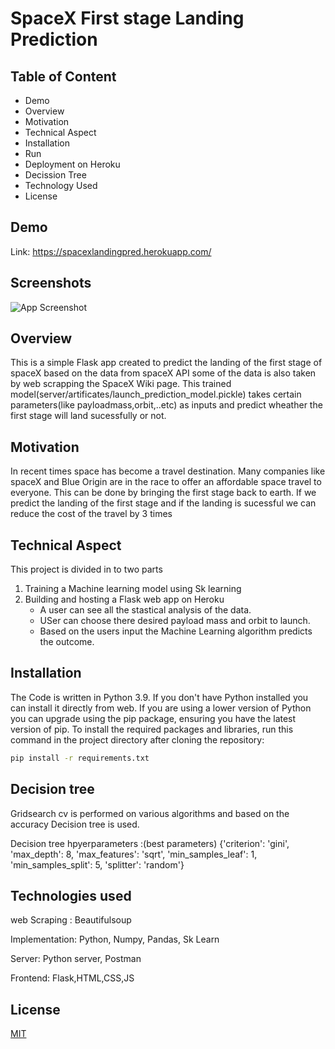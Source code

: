 
# SpaceX First stage Landing Prediction



## Table of Content
- Demo
- Overview
- Motivation
- Technical Aspect
- Installation
- Run
- Deployment on Heroku
- Decission Tree
- Technology Used
- License
## Demo
Link: https://spacexlandingpred.herokuapp.com/
## Screenshots

![App Screenshot]("https://github.com/POTUSAITEJA/SpaceX_App/blob/main/static/screenshot.JPG")


## Overview
This is a simple Flask app created to predict the landing of the first stage of spaceX based on the data from spaceX API some of the data is also taken by web scrapping the SpaceX Wiki page. This trained model(server/artificates/launch_prediction_model.pickle) takes certain parameters(like payloadmass,orbit,..etc) as inputs and predict wheather the first stage will land sucessfully or not.
## Motivation
In recent times space has become a travel destination. Many companies like spaceX and Blue Origin are in the race to offer an affordable space travel to everyone. This can be done by bringing the first stage back to earth. If we predict the landing of the first stage and if the landing is sucessful we can reduce the cost of the travel by 3 times
## Technical Aspect
This project is divided in to two parts

1. Training a Machine learning model using Sk learning
2. Building and hosting a Flask web app on Heroku
    - A user can see all the stastical analysis of the data.
    - USer can choose there desired payload mass and orbit to launch.
    - Based on the users input the Machine Learning algorithm predicts the outcome.
## Installation

The Code is written in Python 3.9. If you don't have Python installed you can install it directly from web. If you are using a lower version of Python you can upgrade using the pip package, ensuring you have the latest version of pip. To install the required packages and libraries, run this command in the project directory after cloning the repository:

```bash
pip install -r requirements.txt
```
    
## Decision tree
Gridsearch cv is performed on various algorithms and based on the accuracy Decision tree is used.

Decision tree hpyerparameters :(best parameters)  {'criterion': 'gini', 'max_depth': 8, 'max_features': 'sqrt', 'min_samples_leaf': 1, 'min_samples_split': 5, 'splitter': 'random'}
## Technologies used

web Scraping : Beautifulsoup

Implementation: Python, Numpy, Pandas, Sk Learn

Server: Python server, Postman

Frontend: Flask,HTML,CSS,JS



## License

[MIT](https://choosealicense.com/licenses/mit/)

